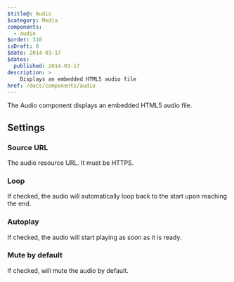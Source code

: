 ```yaml
---
$title@: Audio
$category: Media
components:
  - audio
$order: 310
isDraft: 0
$date: 2014-03-17
$dates:
  published: 2014-03-17
description: >
    Displays an embedded HTML5 audio file
href: /docs/components/audio
---
```

<p>The Audio component displays an embedded HTML5 audio file.</p>
<amp-audio width="auto"
  height="50"
  src="https://ia801402.us.archive.org/16/items/EDIS-SRP-0197-06/EDIS-SRP-0197-06.mp3">
</amp-audio>
<h2 class="mt4 mb4">Settings</h2>
<h3 class="mb3 mt3">Source URL</h3>
The audio resource URL. It must be HTTPS.
<h3 class="mb3 mt3">Loop</h3>
If checked, the audio will automatically loop back to the start upon reaching the end.
<h3 class="mb3 mt3">Autoplay</h3>
If checked, the audio will start playing as soon as it is ready.
<h3 class="mb3 mt3">Mute by default</h3>
If checked, will mute the audio by default.
